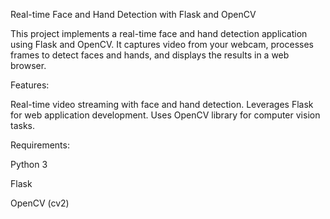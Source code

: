 Real-time Face and Hand Detection with Flask and OpenCV

This project implements a real-time face and hand detection application using Flask and OpenCV. It captures video from your webcam, processes frames to detect faces and hands, and displays the results in a web browser.


Features:


Real-time video streaming with face and hand detection.
Leverages Flask for web application development.
Uses OpenCV library for computer vision tasks.

Requirements:

Python 3

Flask

OpenCV (cv2)
